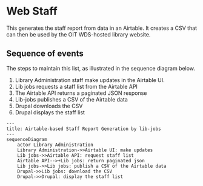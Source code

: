 # Web Staff
  This generates the staff report from data in an Airtable.  It
  creates a CSV that can then be used by the OIT WDS-hosted
  library website.

## Sequence of events

The steps to maintain this list, as illustrated in the sequence diagram below.
1. Library Administration staff make updates in the Airtable UI.
1. Lib jobs requests a staff list from the Airtable API
1. The Airtable API returns a paginated JSON response
1. Lib-jobs publishes a CSV of the Airtable data
1. Drupal downloads the CSV
1. Drupal displays the staff list

```mermaid
---
title: Airtable-based Staff Report Generation by lib-jobs
---
sequenceDiagram
    actor Library Administration
    Library Administration->>Airtable UI: make updates
    Lib jobs->>Airtable API: request staff list
    Airtable API-->+Lib jobs: return paginated json
    Lib jobs->>Lib jobs: publish a CSV of the Airtable data
    Drupal->>Lib jobs: download the CSV
    Drupal->>Drupal: display the staff list
```
